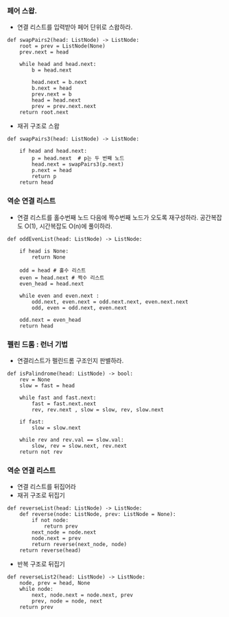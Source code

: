 ### 페어 스왑.
- 연결 리스트를 입력받아 페어 단위로 스왑하라.
```
def swapPairs2(head: ListNode) -> ListNode:
    root = prev = ListNode(None)
    prev.next = head

    while head and head.next:
        b = head.next

        head.next = b.next
        b.next = head
        prev.next = b
        head = head.next
        prev = prev.next.next
    return root.next

```
- 재귀 구조로 스왑
```
def swapPairs3(head: ListNode) -> ListNode:

    if head and head.next:
        p = head.next  # p는 두 번째 노드
        head.next = swapPairs3(p.next)
        p.next = head
        return p
    return head
```

### 역순 연결 리스트
- 연결 리스트를 홀수번째 노드 다음에 짝수번째 노드가 오도록 재구성하라. 공간복잡도 O(1), 시간복잡도 O(n)에 풀이하라.
```
def oddEvenList(head: ListNode) -> ListNode:

    if head is None:
        return None

    odd = head # 홀수 리스트
    even = head.next # 짝수 리스트
    even_head = head.next

    while even and even.next :
        odd.next, even.next = odd.next.next, even.next.next
        odd, even = odd.next, even.next

    odd.next = even_head
    return head
```

### 펠린 드롬 : 런너 기법
- 연결리스트가 펠린드롬 구조인지 판별하라.
```
def isPalindrome(head: ListNode) -> bool:
    rev = None
    slow = fast = head

    while fast and fast.next:
        fast = fast.next.next
        rev, rev.next , slow = slow, rev, slow.next

    if fast:
        slow = slow.next

    while rev and rev.val == slow.val:
        slow, rev = slow.next, rev.next
    return not rev
```

### 역순 연결 리스트
- 연결 리스트를 뒤집어라 
- 재귀 구조로 뒤집기 
```
def reverseList(head: ListNode) -> ListNode:
    def reverse(node: ListNode, prev: ListNode = None):
        if not node:
            return prev
        next_node = node.next
        node.next = prev
        return reverse(next_node, node)
    return reverse(head)
```

- 반복 구조로 뒤집기 
```
def reverseList2(head: ListNode) -> ListNode:
    node, prev = head, None
    while node:
        next, node.next = node.next, prev
        prev, node = node, next
    return prev
```